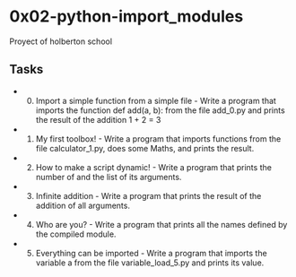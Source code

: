 # 0x02-python-import_modules

Proyect of holberton school

## Tasks

* 0. Import a simple function from a simple file - Write a program that imports the function def add(a, b): from the file add_0.py and prints the result of the addition 1 + 2 = 3
* 1. My first toolbox! - Write a program that imports functions from the file calculator_1.py, does some Maths, and prints the result.
* 2. How to make a script dynamic! - Write a program that prints the number of and the list of its arguments.
* 3. Infinite addition - Write a program that prints the result of the addition of all arguments.
* 4. Who are you? - Write a program that prints all the names defined by the compiled module.
* 5. Everything can be imported - Write a program that imports the variable a from the file variable_load_5.py and prints its value.